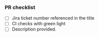 ### PR checklist

- [ ] Jira ticket number referenced in the title
- [ ] CI checks with green light
- [ ] Description provided.
